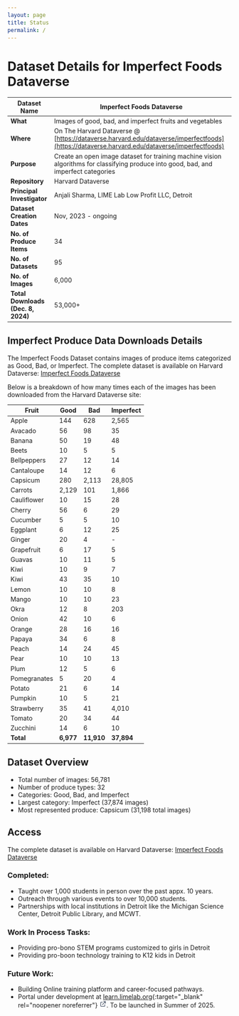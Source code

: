 ```yaml
---
layout: page
title: Status
permalink: /
---
```



# Dataset Details for Imperfect Foods Dataverse

| **Dataset Name**               | Imperfect Foods Dataverse                                                |
|--------------------------------|---------------------------------------------------------------------------|
| **What**                       | Images of good, bad, and imperfect fruits and vegetables                 |
| **Where**                      | On The Harvard Dataverse @ [https://dataverse.harvard.edu/dataverse/imperfectfoods](https://dataverse.harvard.edu/dataverse/imperfectfoods) |
| **Purpose**                    | Create an open image dataset for training machine vision algorithms for classifying produce into good, bad, and imperfect categories |
| **Repository**                 | Harvard Dataverse                                                        |
| **Principal Investigator**     | Anjali Sharma, LIME Lab Low Profit LLC, Detroit                          |
| **Dataset Creation Dates**     | Nov, 2023 - ongoing                                                      |
| **No. of Produce Items**       | 34                                                                       |
| **No. of Datasets**            | 95                                                                       |
| **No. of Images**              | 6,000                                                                    |
| **Total Downloads (Dec. 8, 2024)** | 53,000+                                                                |


## Imperfect Produce Data Downloads Details


The Imperfect Foods Dataset contains images of produce items categorized as Good, Bad, or Imperfect. 
The complete dataset is available on Harvard Dataverse: [Imperfect Foods Dataverse](https://dataverse.harvard.edu/dataverse/imperfectfoods)

Below is a breakdown of how many times each of the images has been downloaded from the Harvard Dataverse site:

| Fruit | Good | Bad | Imperfect |
|-------|------|-----|-----------|
| Apple | 144 | 628 | 2,565 |
| Avacado | 56 | 98 | 35 |
| Banana | 50 | 19 | 48 |
| Beets | 10 | 5 | 5 |
| Bellpeppers | 27 | 12 | 14 |
| Cantaloupe | 14 | 12 | 6 |
| Capsicum | 280 | 2,113 | 28,805 |
| Carrots | 2,129 | 101 | 1,866 |
| Cauliflower | 10 | 15 | 28 |
| Cherry | 56 | 6 | 29 |
| Cucumber | 5 | 5 | 10 |
| Eggplant | 6 | 12 | 25 |
| Ginger | 20 | 4 | - |
| Grapefruit | 6 | 17 | 5 |
| Guavas | 10 | 11 | 5 |
| Kiwi | 10 | 9 | 7 |
| Kiwi | 43 | 35 | 10 |
| Lemon | 10 | 10 | 8 |
| Mango | 10 | 10 | 23 |
| Okra | 12 | 8 | 203 |
| Onion | 42 | 10 | 6 |
| Orange | 28 | 16 | 16 |
| Papaya | 34 | 6 | 8 |
| Peach | 14 | 24 | 45 |
| Pear | 10 | 10 | 13 |
| Plum | 12 | 5 | 6 |
| Pomegranates | 5 | 20 | 4 |
| Potato | 21 | 6 | 14 |
| Pumpkin | 10 | 5 | 21 |
| Strawberry | 35 | 41 | 4,010 |
| Tomato | 20 | 34 | 44 |
| Zucchini | 14 | 6 | 10 |
| **Total** | **6,977** | **11,910** | **37,894** |

## Dataset Overview
- Total number of images: 56,781
- Number of produce types: 32
- Categories: Good, Bad, and Imperfect
- Largest category: Imperfect (37,874 images)
- Most represented produce: Capsicum (31,198 total images)

## Access
The complete dataset is available on Harvard Dataverse: [Imperfect Foods Dataverse](https://dataverse.harvard.edu/dataverse/imperfectfoods)


### Completed:
- Taught over 1,000 students in person over the past appx. 10 years.
- Outreach through various events to over 10,000 students.
- Partnerships with local institutions in Detroit like the Michigan Science Center, Detroit Public Library, and MCWT.

### Work In Process Tasks:
- Providing pro-bono STEM programs customized to girls in Detroit
- Providing pro-boon technology training to K12 kids in Detroit

### Future Work:
- Building Online training platform and career-focused pathways.
- Portal under development at [learn.limelab.org](https://learn.limelab.org){:target="_blank" rel="noopener noreferrer"} <img src="assets/images/7124185_external_link_icon.png" alt="external link icon" width="16" height="16">. To be launched in Summer of 2025.
